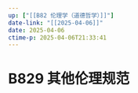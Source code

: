 ```yaml
---
up: ["[[B82 伦理学（道德哲学）]]"]
date-link: "[[2025-04-06]]"
date: 2025-04-06
ctime-p: 2025-04-06T21:33:41
---
```


# B829 其他伦理规范
